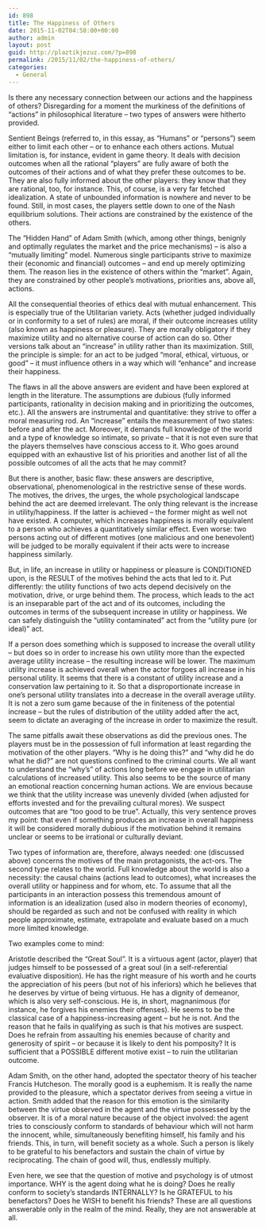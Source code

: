 ```yaml
---
id: 898
title: The Happiness of Others
date: 2015-11-02T04:58:00+00:00
author: admin
layout: post
guid: http://plaztikjezuz.com/?p=898
permalink: /2015/11/02/the-happiness-of-others/
categories:
  - General
---
```

Is there any necessary connection between our actions and the happiness of others? Disregarding for a moment the murkiness of the definitions of &#8220;actions&#8221; in philosophical literature &#8211; two types of answers were hitherto provided.

Sentient Beings (referred to, in this essay, as &#8220;Humans&#8221; or &#8220;persons&#8221;) seem either to limit each other &#8211; or to enhance each others actions. Mutual limitation is, for instance, evident in game theory. It deals with decision outcomes when all the rational &#8220;players&#8221; are fully aware of both the outcomes of their actions and of what they prefer these outcomes to be. They are also fully informed about the other players: they know that they are rational, too, for instance. This, of course, is a very far fetched idealization. A state of unbounded information is nowhere and never to be found. Still, in most cases, the players settle down to one of the Nash equilibrium solutions. Their actions are constrained by the existence of the others.

The &#8220;Hidden Hand&#8221; of Adam Smith (which, among other things, benignly and optimally regulates the market and the price mechanisms) &#8211; is also a &#8220;mutually limiting&#8221; model. Numerous single participants strive to maximize their (economic and financial) outcomes &#8211; and end up merely optimizing them. The reason lies in the existence of others within the &#8220;market&#8221;. Again, they are constrained by other people’s motivations, priorities ans, above all, actions.

All the consequential theories of ethics deal with mutual enhancement. This is especially true of the Utilitarian variety. Acts (whether judged individually or in conformity to a set of rules) are moral, if their outcome increases utility (also known as happiness or pleasure). They are morally obligatory if they maximize utility and no alternative course of action can do so. Other versions talk about an &#8220;increase&#8221; in utility rather than its maximization. Still, the principle is simple: for an act to be judged &#8220;moral, ethical, virtuous, or good&#8221; &#8211; it must influence others in a way which will &#8220;enhance&#8221; and increase their happiness.

The flaws in all the above answers are evident and have been explored at length in the literature. The assumptions are dubious (fully informed participants, rationality in decision making and in prioritizing the outcomes, etc.). All the answers are instrumental and quantitative: they strive to offer a moral measuring rod. An &#8220;increase&#8221; entails the measurement of two states: before and after the act. Moreover, it demands full knowledge of the world and a type of knowledge so intimate, so private &#8211; that it is not even sure that the players themselves have conscious access to it. Who goes around equipped with an exhaustive list of his priorities and another list of all the possible outcomes of all the acts that he may commit?

But there is another, basic flaw: these answers are descriptive, observational, phenomenological in the restrictive sense of these words. The motives, the drives, the urges, the whole psychological landscape behind the act are deemed irrelevant. The only thing relevant is the increase in utility/happiness. If the latter is achieved &#8211; the former might as well not have existed. A computer, which increases happiness is morally equivalent to a person who achieves a quantitatively similar effect. Even worse: two persons acting out of different motives (one malicious and one benevolent) will be judged to be morally equivalent if their acts were to increase happiness similarly.

But, in life, an increase in utility or happiness or pleasure is CONDITIONED upon, is the RESULT of the motives behind the acts that led to it. Put differently: the utility functions of two acts depend decisively on the motivation, drive, or urge behind them. The process, which leads to the act is an inseparable part of the act and of its outcomes, including the outcomes in terms of the subsequent increase in utility or happiness. We can safely distinguish the &#8220;utility contaminated&#8221; act from the &#8220;utility pure (or ideal)&#8221; act.

If a person does something which is supposed to increase the overall utility &#8211; but does so in order to increase his own utility more than the expected average utility increase &#8211; the resulting increase will be lower. The maximum utility increase is achieved overall when the actor forgoes all increase in his personal utility. It seems that there is a constant of utility increase and a conservation law pertaining to it. So that a disproportionate increase in one&#8217;s personal utility translates into a decrease in the overall average utility. It is not a zero sum game because of the in finiteness of the potential increase &#8211; but the rules of distribution of the utility added after the act, seem to dictate an averaging of the increase in order to maximize the result.

The same pitfalls await these observations as did the previous ones. The players must be in the possession of full information at least regarding the motivation of the other players. &#8220;Why is he doing this?&#8221; and &#8220;why did he do what he did?&#8221; are not questions confined to the criminal courts. We all want to understand the &#8220;why&#8217;s&#8221; of actions long before we engage in utilitarian calculations of increased utility. This also seems to be the source of many an emotional reaction concerning human actions. We are envious because we think that the utility increase was unevenly divided (when adjusted for efforts invested and for the prevailing cultural mores). We suspect outcomes that are &#8220;too good to be true&#8221;. Actually, this very sentence proves my point: that even if something produces an increase in overall happiness it will be considered morally dubious if the motivation behind it remains unclear or seems to be irrational or culturally deviant.

Two types of information are, therefore, always needed: one (discussed above) concerns the motives of the main protagonists, the act-ors. The second type relates to the world. Full knowledge about the world is also a necessity: the causal chains (actions lead to outcomes), what increases the overall utility or happiness and for whom, etc. To assume that all the participants in an interaction possess this tremendous amount of information is an idealization (used also in modern theories of economy), should be regarded as such and not be confused with reality in which people approximate, estimate, extrapolate and evaluate based on a much more limited knowledge.

Two examples come to mind:

Aristotle described the &#8220;Great Soul&#8221;. It is a virtuous agent (actor, player) that judges himself to be possessed of a great soul (in a self-referential evaluative disposition). He has the right measure of his worth and he courts the appreciation of his peers (but not of his inferiors) which he believes that he deserves by virtue of being virtuous. He has a dignity of demeanor, which is also very self-conscious. He is, in short, magnanimous (for instance, he forgives his enemies their offenses). He seems to be the classical case of a happiness-increasing agent &#8211; but he is not. And the reason that he fails in qualifying as such is that his motives are suspect. Does he refrain from assaulting his enemies because of charity and generosity of spirit &#8211; or because it is likely to dent his pomposity? It is sufficient that a POSSIBLE different motive exist &#8211; to ruin the utilitarian outcome.

Adam Smith, on the other hand, adopted the spectator theory of his teacher Francis Hutcheson. The morally good is a euphemism. It is really the name provided to the pleasure, which a spectator derives from seeing a virtue in action. Smith added that the reason for this emotion is the similarity between the virtue observed in the agent and the virtue possessed by the observer. It is of a moral nature because of the object involved: the agent tries to consciously conform to standards of behaviour which will not harm the innocent, while, simultaneously benefiting himself, his family and his friends. This, in turn, will benefit society as a whole. Such a person is likely to be grateful to his benefactors and sustain the chain of virtue by reciprocating. The chain of good will, thus, endlessly multiply.

Even here, we see that the question of motive and psychology is of utmost importance. WHY is the agent doing what he is doing? Does he really conform to society&#8217;s standards INTERNALLY? Is he GRATEFUL to his benefactors? Does he WISH to benefit his friends? These are all questions answerable only in the realm of the mind. Really, they are not answerable at all.